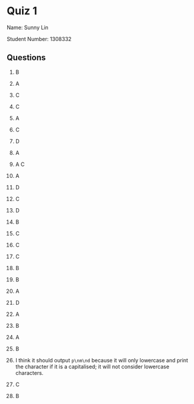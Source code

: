 # Quiz 1

Name: Sunny Lin

Student Number: 1308332

## Questions

1. B
2. A
3. C
4. C
5. A
6. C
7. D
8. A
9. A C

10. A
11. D
12. C
13. D
14. B
15. C
16. C
17. C
18. B
19. B
20. A

21. D
22. A
23. B
24. A
25. B
26. I think it should output `p\nm\nd` because it will only lowercase and print the character if it is a capitalised; it will not consider lowercase characters.
27. C
28. B